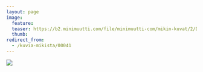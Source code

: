 ```yaml
---
layout: page
image:
  feature:
  teaser: https://b2.minimuutti.com/file/minimuutti-com/mikin-kuvat/2/DSC23761-245px.jpg
  thumb:
redirect_from:
  - /kuvia-mikista/00041
---
```


![](https://b2.minimuutti.com/file/minimuutti-com/mikin-kuvat/2/DSC23761-800px.jpg)
